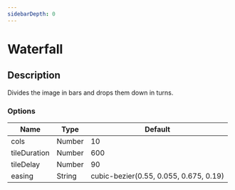 ```yaml
---
sidebarDepth: 0
---
```


# Waterfall

## Description

Divides the image in bars and drops them down in turns.

### Options

| Name | Type | Default |
|------|------|---------|
| cols | Number | 10 |
| tileDuration | Number | 600 |
| tileDelay | Number | 90 |
| easing | String | cubic-bezier(0.55, 0.055, 0.675, 0.19) |
